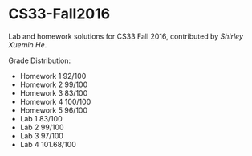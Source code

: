 # CS33-Fall2016

Lab and homework solutions for CS33 Fall 2016, contributed by *Shirley Xuemin He*.

Grade Distribution:   
 * Homework 1 92/100   
 * Homework 2 99/100   
 * Homework 3 83/100   
 * Homework 4 100/100   
 * Homework 5 96/100   
 * Lab 1 83/100   
 * Lab 2 99/100   
 * Lab 3 97/100   
 * Lab 4 101.68/100   
